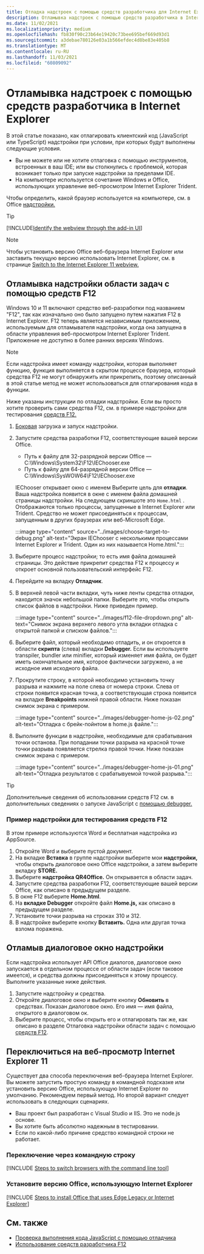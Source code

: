 ```yaml
---
title: Отладка надстроек с помощью средств разработчика для Internet Explorer
description: Отламывка надстроек с помощью средств разработчика в Internet Explorer.
ms.date: 11/02/2021
ms.localizationpriority: medium
ms.openlocfilehash: fb830f90c23b64e19420c73bee695bef669d93d1
ms.sourcegitcommit: a3debae780126e03a1b566efdec4d8be83e405b8
ms.translationtype: MT
ms.contentlocale: ru-RU
ms.lasthandoff: 11/03/2021
ms.locfileid: "60809092"
---
```

# <a name="debug-add-ins-using-developer-tools-in-internet-explorer"></a>Отламывка надстроек с помощью средств разработчика в Internet Explorer

В этой статье показано, как отлагировать клиентский код (JavaScript или TypeScript) надстройки при условии, при которых будут выполнены следующие условия.

- Вы не можете или не хотите отлаговка с помощью инструментов, встроенных в ваш IDE; или вы столкнулись с проблемой, которая возникает только при запуске надстройки за пределами IDE.
- На компьютере используется сочетание Windows и Office, использующих управление веб-просмотром Internet Explorer Trident.

Чтобы определить, какой браузер используется на компьютере, см. в Office [надстройки.](../concepts/browsers-used-by-office-web-add-ins.md)

> [!TIP]
> [!INCLUDE[Identify the webview through the add-in UI](../includes/identify-webview-in-ui.md)]

> [!NOTE]
> Чтобы установить версию Office веб-браузера Internet Explorer или заставить текущую версию использовать Internet Explorer, см. в странице [Switch to the Internet Explorer 11 webview.](#switch-to-the-internet-explorer-11-webview)

## <a name="debug-a-task-pane-add-in-using-the-f12-tools"></a>Отламывка надстройки области задач с помощью средств F12

Windows 10 и 11 включают средство веб-разработки под названием "F12", так как изначально оно было запущено путем нажатия F12 в Internet Explorer. F12 теперь является независимым приложением, используемым для отламывателя надстройки, когда она запущена в области управления веб-просмотром Internet Explorer Trident. Приложение не доступно в более ранних версиях Windows.

> [!NOTE]
> Если надстройка [](../design/add-in-commands.md) имеет команду надстройки, которая выполняет функцию, функция выполняется в скрытом процессе браузера, который средства F12 не могут обнаружить или прикрепить, поэтому описанный в этой статье метод не может использоваться для отлагирования кода в функции.

Ниже указаны инструкции по отладки надстройки. Если вы просто хотите проверить сами средства F12, см. в примере надстройки для тестирования [средств F12.](#example-add-in-to-test-the-f12-tools)

1. [Боковая](create-a-network-shared-folder-catalog-for-task-pane-and-content-add-ins.md) загрузка и запуск надстройки.
1. Запустите средства разработки F12, соответствующие вашей версии Office.

   - Путь к файлу для 32-разрядной версии Office — C:\Windows\System32\F12\IEChooser.exe
   - Путь к файлу для 64-разрядной версии Office — C:\Windows\SysWOW64\F12\IEChooser.exe

   IEChooser открывает окно с именем Выберите цель для **отладки**. Ваша надстройка появится в окне с именем файла домашней страницы надстройки. На следующем скриншоте это `Home.html` . Отображаются только процессы, запущенные в Internet Explorer или Trident. Средство не может присоединяться к процессам, запущенным в других браузерах или веб-Microsoft Edge.

    :::image type="content" source="../images/choose-target-to-debug.png" alt-text="Экран IEChooser с несколькими процессами Internet Explorer и Trident. Один из них называется Home.html.":::

1. Выберите процесс надстройки; то есть имя файла домашней страницы. Это действие прикрепит средства F12 к процессу и откроет основной пользовательский интерфейс F12.
1. Перейдите на вкладку **Отладчик**.
1. В верхней левой части вкладки, чуть ниже ленты средства отладки, находится значок небольшой папки. Выберите это, чтобы открыть список файлов в надстройки. Ниже приведен пример.

    :::image type="content" source="../images/f12-file-dropdown.png" alt-text="Снимок экрана верхнего левого угла вкладки отладка с открытой папкой и списком файлов.":::

1. Выберите файл, который необходимо отладить, и он откроется в области **скрипта** (слева) вкладки **Debugger.** Если вы используете transpiler, bundler или minifier, который изменяет имя файла, он будет иметь окончательное имя, которое фактически загружено, а не исходное имя исходного файла.

1. Прокрутите строку, в которой необходимо установить точку разрыва и нажмите на поле слева от номера строки. Слева от строки появится красная точка, а соответствующая строка появится на вкладке **Breakpoints** нижней правой области. Ниже показан снимок экрана с примером.

    :::image type="content" source="../images/debugger-home-js-02.png" alt-text="Отладка с брейк-пойнтом в home.js файле.":::

1. Выполните функции в надстройке, необходимые для срабатывания точки останова. При попадании точки разрыва на красной точке точки разрыва появляется стрелка правой точки. Ниже показан снимок экрана с примером.

    :::image type="content" source="../images/debugger-home-js-01.png" alt-text="Отладка результатов с срабатывуемой точкой разрыва.":::

> [!TIP]
> Дополнительные сведения об использовании средств F12 см. в дополнительных сведениях о запуске JavaScript с [помощью debugger.](/previous-versions/windows/internet-explorer/ie-developer/samples/dn255007(v=vs.85))

### <a name="example-add-in-to-test-the-f12-tools"></a>Пример надстройки для тестирования средств F12

В этом примере используются Word и бесплатная надстройка из AppSource.

1. Откройте Word и выберите пустой документ. 
1. На вкладке **Вставка** в группе надстройки выберите мои **надстройки,** чтобы открыть диалоговое окно Office надстройки, а затем выберите вкладку **STORE.**  
1. Выберите **надстройка QR4Office.** Он открывается в области задач.
1. Запустите средства разработки F12, соответствующие вашей версии Office, как описано в предыдущем разделе.
1. В окне F12 выберите **Home.html**.
1. На **вкладке Debugger** откройте файл **Home.js,** как описано в предыдущем разделе.
1. Установите точки разрыва на строках 310 и 312.
1. В надстройке выберите кнопку **Вставить.** Одна или другая точка взлома поражена.

## <a name="debug-a-dialog-in-an-add-in"></a>Отламыв диалоговое окно надстройки

Если надстройка использует API Office диалогов, диалоговое окно запускается в отдельном процессе от области задач (если таковое имеется), и средства должны присоединяться к этому процессу. Выполните указанные ниже действия.

1. Запустите надстройку и средства. 
1. Откройте диалоговое окно и выберите кнопку **Обновить** в средствах. Показан диалоговое окно. Его имя — имя файла, открытого в диалоговом ок.
1. Выберите процесс, чтобы открыть его и отлагировать так же, как описано в разделе Отлаговка надстройки области задач с помощью [средств F12](#debug-a-task-pane-add-in-using-the-f12-tools).

## <a name="switch-to-the-internet-explorer-11-webview"></a>Переключиться на веб-просмотр Internet Explorer 11

Существует два способа переключения веб-браузера Internet Explorer. Вы можете запустить простую команду в командной подсказке или установить версию Office, использующую Internet Explorer по умолчанию. Рекомендуем первый метод. Но второй вариант следует использовать в следующих сценариях.

- Ваш проект был разработан с Visual Studio и IIS. Это не node.js основе.
- Вы хотите быть абсолютно надежным в тестировании.
- Если по какой-либо причине средство командной строки не работает.

### <a name="switch-via-the-command-line"></a>Переключение через командную строку

[!INCLUDE [Steps to switch browsers with the command line tool](../includes/use-legacy-edge-or-ie.md)]

### <a name="install-a-version-of-office-that-uses-internet-explorer"></a>Установите версию Office, использующую Internet Explorer

[!INCLUDE [Steps to install Office that uses Edge Legacy or Internet Explorer](../includes/install-office-that-uses-legacy-edge-or-ie.md)]

## <a name="see-also"></a>См. также

- [Проверка выполнения кода JavaScript с помощью отладчика](/previous-versions/windows/internet-explorer/ie-developer/samples/dn255007(v=vs.85))
- [Использование средств разработчика F12](/previous-versions/windows/internet-explorer/ie-developer/samples/bg182326(v=vs.85))
